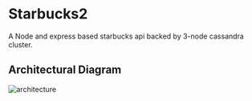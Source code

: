 # Starbucks2
A Node and express based starbucks api backed by 3-node cassandra cluster. 

## Architectural Diagram
![architecture](https://cloud.githubusercontent.com/assets/17586634/25264695/7aeaaf28-261d-11e7-89ed-39849b46ad3e.png)

